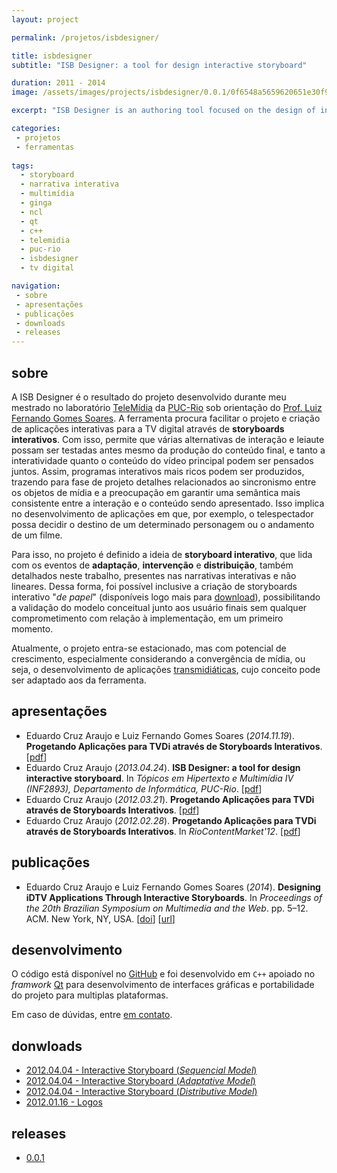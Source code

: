 ```yaml
---
layout: project

permalink: /projetos/isbdesigner/

title: isbdesigner
subtitle: "ISB Designer: a tool for design interactive storyboard"

duration: 2011 - 2014
image: /assets/images/projects/isbdesigner/0.0.1/0f6548a5659620651e30f990c200ba2d.png

excerpt: "ISB Designer is an authoring tool focused on the design of interactive narratives. Based on techniques used by film and animation producers, the tool does not rule out paradigms they are used to. One of its main advantages is to allow the design of audiovisual content together with its points of adaptation and intervention, thus helping in the detection and correction of narrative inconsistencies. Another ISB Designer differential is the possibility of designing applications for presentations on multiple screens. Unlike other tools, the ISB Designer focuses on the design and prototyping phase of applications, as a means of producing higher quality interactive narratives, for then automatically generate the final application, in a post-project stage."

categories: 
 - projetos
 - ferramentas
 
tags:
  - storyboard
  - narrativa interativa
  - multimídia
  - ginga
  - ncl
  - qt
  - c++
  - telemidia
  - puc-rio
  - isbdesigner
  - tv digital

navigation:
 - sobre
 - apresentações
 - publicações
 - downloads
 - releases
---
```


## sobre

A ISB Designer é o resultado do projeto desenvolvido durante meu mestrado no laboratório [TeleMídia](telemidia.puc-rio.br/) da [PUC-Rio](http://www.puc-rio.br/) sob orientação do [Prof. Luiz Fernando Gomes Soares](http://www.telemidia.puc-rio.br/~lfgs/). A ferramenta procura facilitar o projeto e criação de aplicações interativas para a TV digital através de **storyboards interativos**. Com isso, permite que várias alternativas de interação e leiaute possam ser testadas antes mesmo da produção do conteúdo final, e tanto a interatividade quanto o conteúdo do vídeo principal podem ser pensados juntos. Assim, programas interativos mais ricos podem ser produzidos, trazendo para fase de projeto detalhes relacionados ao sincronismo entre os objetos de mídia e a preocupação em garantir uma semântica mais consistente entre a interação e o conteúdo sendo apresentado. Isso implica no desenvolvimento de aplicações em que, por exemplo, o telespectador possa decidir o destino de um determinado personagem ou o andamento de um filme.

Para isso, no projeto é definido a ideia de **storyboard interativo**, que lida com os eventos de **adaptação**, **intervenção** e **distribuição**, também detalhados neste trabalho, presentes nas narrativas interativas e não lineares. Dessa forma, foi possível inclusive a criação de storyboards interativo "*de papel*" (disponíveis logo mais para [download](#donwloads)), possibilitando a validação do modelo conceitual junto aos usuário finais sem qualquer comprometimento com relação à implementação, em um primeiro momento.

Atualmente, o projeto entra-se estacionado, mas com potencial de crescimento, especialmente considerando a convergência de mídia, ou seja, o desenvolvimento de aplicações [transmidiáticas](https://pt.wikipedia.org/wiki/Transm%C3%ADdia), cujo conceito pode ser adaptado aos da ferramenta.

## apresentações

 - Eduardo Cruz Araujo e Luiz Fernando Gomes Soares (*2014.11.19*). **Progetando Aplicações para TVDi através de Storyboards Interativos**. [[pdf](/assets/downloads/projects/isbdesigner/b08bb145ab7508852bf3a3d9d38f4427.pdf)]
 - Eduardo Cruz Araujo (*2013.04.24*). **ISB Designer: a tool for design interactive storyboard**. In *Tópicos em Hipertexto e Multimídia IV (INF2893), Departamento de Informática, PUC-Rio*. [[pdf](/assets/downloads/projects/isbdesigner/7b3624c0d2cd6c7d3e5a11e6b9743381.pdf)]
 - Eduardo Cruz Araujo (*2012.03.21*). **Progetando Aplicações para TVDi através de Storyboards Interativos**. [[pdf](/assets/downloads/projects/isbdesigner/553ca7ee3b635781180ec363b76568ba.pdf)]
 - Eduardo Cruz Araujo (*2012.02.28*). **Progetando Aplicações para TVDi através de Storyboards Interativos**. In *RioContentMarket'12*. [[pdf](/assets/downloads/projects/isbdesigner/b6959979e16cd87dfbe6e9f0bc40fe26.pdf)]

## publicações

 - Eduardo Cruz Araujo e Luiz Fernando Gomes Soares (*2014*). **Designing iDTV Applications Through Interactive Storyboards**. In *Proceedings of the 20th Brazilian Symposium on Multimedia and the Web*. pp. 5–12. ACM. New York, NY, USA. [[doi](http://dx.doi.org/10.1145/2664551.2664572)] [[url](http://doi.acm.org/10.1145/2664551.2664572)]

## desenvolvimento

O código está disponível no [GitHub](https://github.com/edcaraujo/isbdesigner-deprecated) e foi desenvolvido em `C++` apoiado no *framwork* [Qt](https://www.qt.io/) para desenvolvimento de interfaces gráficas e portabilidade do projeto para multiplas plataformas.

Em caso de dúvidas, entre [em contato](/#contato).

## donwloads

- [2012.04.04 - Interactive Storyboard (*Sequencial Model*)](/assets/downloads/projects/isbdesigner/9f522044dac8534b50191c3f80284129.zip)
- [2012.04.04 - Interactive Storyboard (*Adaptative Model*)](/assets/downloads/projects/isbdesigner/0db73e1876e1890da238deb5a12cc165.zip)
- [2012.04.04 - Interactive Storyboard (*Distributive Model*)](/assets/downloads/projects/isbdesigner/6e53384f2a124639c06638d24f89dd00.zip)
- [2012.01.16 - Logos](/assets/downloads/projects/isbdesigner/ac2b617435903b688af3f43fa0c122bf.zip)

## releases

- <i class="fas fa-box-open"></i> [0.0.1](/projetos/isbdesigner/0.0.1/)